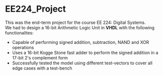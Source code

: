 # EE224_Project

This was the end-term project for the course EE 224: Digital Systems. <br>
We had to design a 16-bit Arithmetic Logic Unit in **VHDL** with the following functionalites:
* Capable of performing signed addition, subtraction, NAND and XOR operations
* Uses a 16-bit Kogge Stone fast adder to perform the signed addition in a 17-bit 2's complement form
* Successfully tested the model using different test-vectors to cover all edge cases with a test-bench 
